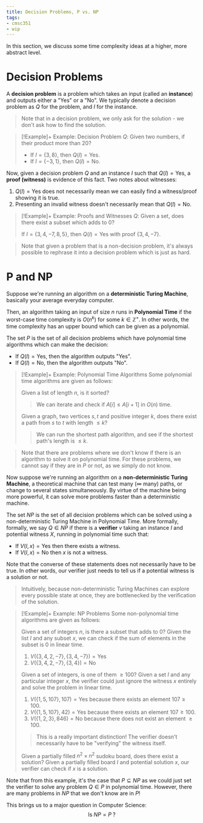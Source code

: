 ```yaml
---
title: Decision Problems, P vs. NP
tags:
- cmsc351
- wip
---
```


In this section, we discuss some time complexity ideas at a higher, more abstract level.

# Decision Problems
A **decision problem** is a problem which takes an input (called an **instance**) and outputs either a "Yes" or a "No". We typically denote a decision problem as $Q$ for the problem, and $I$ for the instance.
> Note that in a decision problem, we only ask for the solution - we don't ask how to find the solution.

> [!Example]+ Example: Decision Problem
> $Q$: Given two numbers, if their product more than 20?
> - If $I = \{ 3,8 \}$, then $Q(I) = \text{Yes}$.
> - If $I = \{ -3,1 \}$, then $Q(I) = \text{No}$.

Now, given a decision problem $Q$ and an instance $I$ such that $Q(I) = \text{Yes}$, a **proof (witness)** is evidence of this fact. Two notes about witnesses:
1. $Q(I) = \text{Yes}$ does not necessarily mean we can easily find a witness/proof showing it is true.
2. Presenting an invalid witness doesn't necessarily mean that $Q(I) = \text{No}$.

> [!Example]+ Example: Proofs and Witnesses
> $Q$: Given a set, does there exist a subset which adds to 0?
>
> If $I = \{ 3,4,-7,8,5 \}$, then $Q(I) = \text{Yes}$ with proof $\{3,4,-7\}$.

> Note that given a problem that is a non-decision problem, it's always possible to rephrase it into a decision problem which is just as hard.

# P and NP
Suppose we're running an algorithm on a **deterministic Turing Machine**, basically your average everyday computer.

Then, an algorithm taking an input of size $n$ runs in **Polynomial Time** if the worst-case time complexity is $O(n^k)$ for some $k \in \mathbb{Z}^+$. In other words, the time complexity has an upper bound which can be given as a polynomial.

The set $P$ is the set of all decision problems which have polynomial time algorithms which can make the decision:
- If $Q(I) = \text{Yes}$, then the algorithm outputs "Yes".
- If $Q(I) = \text{No}$, then the algorithm outputs "No".

> [!Example]+ Example: Polynomial Time Algorithms
> Some polynomial time algorithms are given as follows:
>
> Given a list of length $n$, is it sorted?
> > We can iterate and check if $A[i] \le A[i + 1]$ in $O(n)$ time.
>
> Given a graph, two vertices $s,t$ and positive integer $k$, does there exist a path from $s$ to $t$ with length $\le k$?
> > We can run the shortest path algorithm, and see if the shortest path's length is $\le k$.

> Note that there are problems where we don't know if there is an algorithm to solve it on polynomial time. For these problems, we cannot say if they are in $P$ or not, as we simply do not know.

Now suppose we're running an algorithm on a **non-deterministic Turing Machine**, a theoretical machine that can test many ($\infty$ many) paths, or change to several states simultaneously. By virtue of the machine being more powerful, it can solve more problems faster than a deterministic machine.

The set $NP$ is the set of all decision problems which can be solved using a non-deterministic Turing Machine in Polynomial Time. More formally, formally, we say $Q \in NP$ if there is a **verifier** $v$ taking an instance $I$ and potential witness $X$, running in polynomial time such that:
- If $V(I,x) = \text{Yes}$ then there exists a witness.
- If $V(I,x) = \text{No}$ then $x$ is not a witness.

Note that the converse of these statements does not necessarily have to be true. In other words, our verifier just needs to tell us if a potential witness is a solution or not.

> Intuitively, because non-deterministic Turing Machines can explore every possible state at once, they are bottlenecked by the verification of the solution.

> [!Example]+ Example: NP Problems
> Some non-polynomial time algorithms are given as follows:
>
> Given a set of integers $n$, is there a subset that adds to 0? Given the list $I$ and any subset $x$, we can check if the sum of elements in the subset is 0 in linear time.
> 1. $V( \{3,4,2,-7\}, \{3,4,-7\} ) = \text{Yes}$
> 2. $V( \{3,4,2,-7\}, \{3,4\} ) = \text{No}$
>
> Given a set of integers, is one of them $\ge 100$? Given a set $I$ and any particular integer $x$, the verifier could just ignore the witness $x$ entirely and solve the problem in linear time.
> 1. $V( \{1,5,107\}, 107 ) = \text{Yes}$ because there exists an element $107 \ge 100$.
> 2. $V( \{1,5,107\}, 42 ) = \text{Yes}$ because there exists an element $107 \ge 100$.
> 3. $V( \{1,2,3\}, 846) = \text{No}$ because there does not exist an element $\ge 100$.
>
> > This is a really important distinction! The verifier doesn't necessarily have to be "verifying" the witness itself.
>
> Given a partially filled $n^2 \times n^2$ sudoku board, does there exist a solution? Given a partially filled board $I$ and potential solution $x$, our verifier can check if $x$ is a solution.

Note that from this example, it's the case that $P \subseteq NP$ as we could just set the verifier to solve any problem $Q \in P$ in polynomial time. However, there are many problems in $NP$ that we don't know are in $P$!

This brings us to a major question in Computer Science:
$$
\text{Is} \; NP = P \; ?
$$
